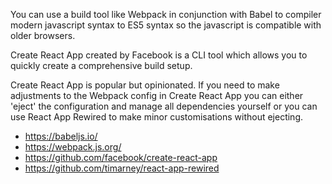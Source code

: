 You can use a build tool like Webpack in conjunction with Babel to compiler modern javascript syntax to ES5 syntax so the javascript is compatible with older browsers.

Create React App created by Facebook is a CLI tool which allows you to quickly create a comprehensive build setup.

Create React App is popular but opinionated. If you need to make adjustments to the Webpack config in Create React App you can either 'eject' the configuration and manage all dependencies yourself or you can use React App Rewired to make minor customisations without ejecting.

- https://babeljs.io/
- https://webpack.js.org/
- https://github.com/facebook/create-react-app
- https://github.com/timarney/react-app-rewired
